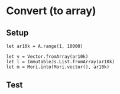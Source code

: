# Convert (to array)

## Setup

```res
let ar10k = A.range(1, 10000)

let v = Vector.fromArray(ar10k)
let l = ImmutableJs.List.fromArray(ar10k)
let m = Mori.into(Mori.vector(), ar10k)
```

## Test
